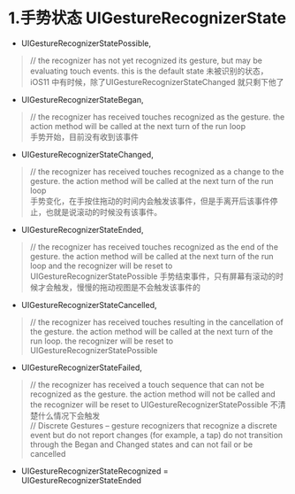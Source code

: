# 1.手势状态 UIGestureRecognizerState
* UIGestureRecognizerStatePossible,  

> // the recognizer has not yet recognized its gesture, but may be evaluating touch events. this is the default state
 未被识别的状态，iOS11 中有时候，除了UIGestureRecognizerStateChanged 就只剩下他了

* UIGestureRecognizerStateBegan,      
 
> // the recognizer has received touches recognized as the gesture. the action method will be called at the next turn of the run loop  
手势开始，目前没有收到该事件
    
* UIGestureRecognizerStateChanged,   
 
> // the recognizer has received touches recognized as a change to the gesture. the action method will be called at the next turn of the run loop  
手势变化，在手按住拖动的时间内会触发该事件，但是手离开后该事件停止，也就是说滚动的时候没有该事件。

* UIGestureRecognizerStateEnded,      

> // the recognizer has received touches recognized as the end of the gesture. the action method will be called at the next turn of the run loop and the recognizer will be reset to UIGestureRecognizerStatePossible
手势结束事件，只有屏幕有滚动的时候才会触发，慢慢的拖动视图是不会触发该事件的

* UIGestureRecognizerStateCancelled,  

> // the recognizer has received touches resulting in the cancellation of the gesture. the action method will be called at the next turn of the run loop. the recognizer will be reset to UIGestureRecognizerStatePossible
    
* UIGestureRecognizerStateFailed, 

> // the recognizer has received a touch sequence that can not be recognized as the gesture. the action method will not be called and the recognizer will be reset to UIGestureRecognizerStatePossible
不清楚什么情况下会触发   
// Discrete Gestures – gesture recognizers that recognize a discrete event but do not report changes (for example, a tap) do not transition through the Began and Changed states and can not fail or be cancelled
 
 *  UIGestureRecognizerStateRecognized = UIGestureRecognizerStateEnded

